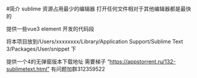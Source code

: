 #简介 
sublime 资源占用最少的编辑器 打开任何文件相对于其他编辑器都是最快的

提供一些vue3 element 开发的代码段

将本项目放到/Users/xxxxxxxx/Library/Application Support/Sublime Text 3/Packages/User/snippet 下

提供一个4的无弹窗版本下载地址 需要梯子 “https://appstorrent.ru/132-sublimetext.html”
有问题加群312359522

